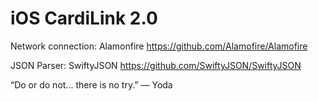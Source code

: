 # iOS CardiLink 2.0

Network connection: 
Alamonfire      https://github.com/Alamofire/Alamofire 

JSON Parser: 
SwiftyJSON      https://github.com/SwiftyJSON/SwiftyJSON 

“Do or do not... there is no try.”  — Yoda

